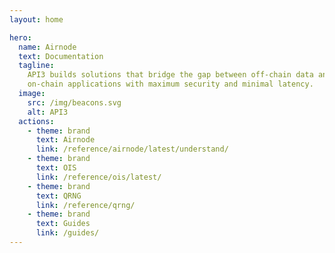 ```yaml
---
layout: home

hero:
  name: Airnode
  text: Documentation
  tagline:
    API3 builds solutions that bridge the gap between off-chain data and
    on-chain applications with maximum security and minimal latency.
  image:
    src: /img/beacons.svg
    alt: API3
  actions:
    - theme: brand
      text: Airnode
      link: /reference/airnode/latest/understand/
    - theme: brand
      text: OIS
      link: /reference/ois/latest/
    - theme: brand
      text: QRNG
      link: /reference/qrng/
    - theme: brand
      text: Guides
      link: /guides/
---
```


